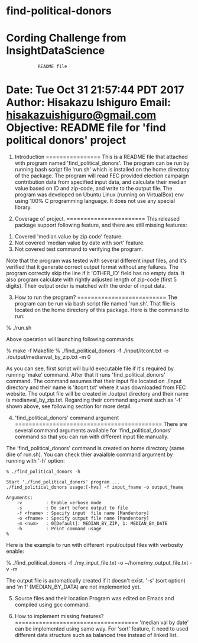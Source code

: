 # find-political-donors
Cording Challenge from InsightDataScience
==============================================================================================
                README file

Date:        Tue Oct 31 21:57:44 PDT 2017
Author:     Hisakazu Ishiguro
Email:      hisakazuishiguro@gmail.com
Objective:  README file for 'find political donors' project
==============================================================================================

1. Introduction
================
This is a README file that attached with program named 'find_political_donors'.
The program can be run by running bash script file 'run.sh' which is installed on the
home directory of the package.
The program will read FEC provided election campaign contribution data from specified input data,
and calculate their median value based on ID and zip-code, and write to the output file.
The program was developed on Ubuntu Linux (running on VirtualBox) env using 100% C programming language.
It does not use any special library.

2. Coverage of project.
=======================
This released package support following feature, and there are still missing features:

1) Covered 'median value by zip code' feature.
2) Not covered 'median value by date with sort' feature.
3) Not covered test command to verifying the program.

Note that the program was tested with several different input files,
and it's verified that it generate correct output format without any failures.
The program correctly skip the line if it 'OTHER_ID' field has no empty data.
It also program calculate with rightly adjusted length of zip-code (first 5 digits).
Their output order is matched with the order of input data.

3. How to run the program?
==========================
The program can be run via bash script file named 'run.sh'.
That file is located on the home directory of this package.
Here is the command to run:

% ./run.sh

Above operation will launching following commands:

% make -f Makefile
% ./find_political_donors -f ./input/itcont.txt -o ./output/medianval_by_zip.txt -m 0

As you can see, first script will build executable file if it's required by running 'make'
command. After that it runs 'find_political_donors' command.
The command assumes that their input file located on ./input directory and their name is
'itcont.txt' where it was downloaded from FEC website. The output file will be created
in ./output directory and their name is medianval_by_zip.txt.
Regarding their command argument such as '-f' shown above, see following section
for more detail.

4. 'find_political_donors' command argument
===========================================
There are several command arguments available for 'find_political_donors' command
so that you can run with different input file manually.

The 'find_political_donors' command is created on home directory (same dire of
run.sh). You can check thier avaialble command argument by running with '-h' option:

~~~~~~~~~~~~~~~~~~~~~~~~~~~~~~~~~~~~~~~~~~~~~~~~~~~~~~~~~~~~~~~~~~~~~~~~~~~~~~~~~~~~~~
% ./find_political_donors -h

Start './find_political_donors' program ...
./find_political_donors usage:[-hvs] -f input_fname -o output_fname

Arguments:
    -v         : Enable verbose mode
    -s         : Do sort before output to file
    -f <fname> : Specify input  file name [Mandentory]
    -o <fname> : Specify output file name [Mandentory]
    -m <num>   : 0[Default]: MEDIAN_BY_ZIP, 1: MEDIAN_BY_DATE
    -h         : Print command usage
%
~~~~~~~~~~~~~~~~~~~~~~~~~~~~~~~~~~~~~~~~~~~~~~~~~~~~~~~~~~~~~~~~~~~~~~~~~~~~~~~~~~~~~~

Here is the example to run with different input/output files with verbosity enable:

% ./find_political_donors -f ./my_input_file.txt -o ~/home/my_output_file.txt -v -m

The output file is automatically created if it doesn't exist.
'-s' (sort option) and 'm 1' (MEDIAN_BY_DATA) are not implemented yet.

5. Source files and their location
Program was edited on Emacs and compiled using gcc command.

8. How to implement missing features?
====================================
'median val by date' can be implemented using same way.
For 'sort' feature, it need to used different data structure
such as balanced tree instead of linked list.

